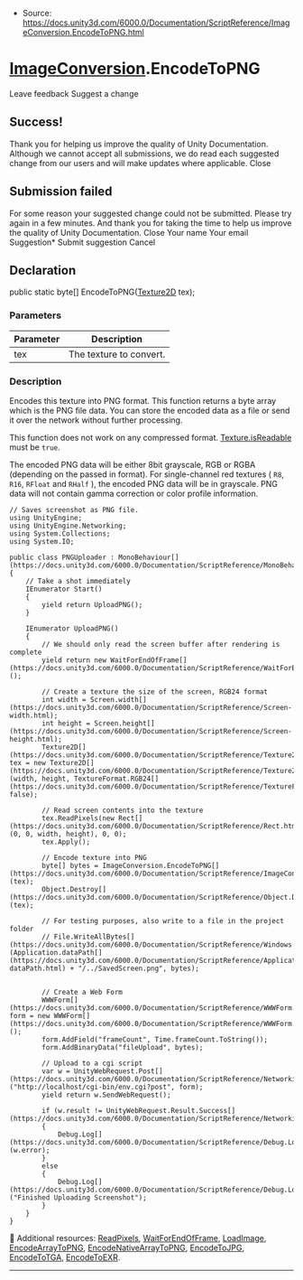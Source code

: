 * Source: https://docs.unity3d.com/6000.0/Documentation/ScriptReference/ImageConversion.EncodeToPNG.html

#  [ImageConversion](https://docs.unity3d.com/6000.0/Documentation/ScriptReference/ImageConversion.html).EncodeToPNG
Leave feedback
Suggest a change
## Success!
Thank you for helping us improve the quality of Unity Documentation. Although we cannot accept all submissions, we do read each suggested change from our users and will make updates where applicable.
Close
## Submission failed
For some reason your suggested change could not be submitted. Please <a>try again</a> in a few minutes. And thank you for taking the time to help us improve the quality of Unity Documentation.
Close
Your name Your email Suggestion* Submit suggestion
Cancel
## Declaration
public static byte[] EncodeToPNG([Texture2D](https://docs.unity3d.com/6000.0/Documentation/ScriptReference/Texture2D.html) tex); 
### Parameters
Parameter | Description  
---|---  
tex | The texture to convert.  
### Description
Encodes this texture into PNG format.
This function returns a byte array which is the PNG file data. You can store the encoded data as a file or send it over the network without further processing.  
  
This function does not work on any compressed format. [Texture.isReadable](https://docs.unity3d.com/6000.0/Documentation/ScriptReference/Texture-isReadable.html) must be `true`.  
  
The encoded PNG data will be either 8bit grayscale, RGB or RGBA (depending on the passed in format). For single-channel red textures ( `R8`, `R16`, `RFloat` and `RHalf` ), the encoded PNG data will be in grayscale. PNG data will not contain gamma correction or color profile information.
```
// Saves screenshot as PNG file.
using UnityEngine;
using UnityEngine.Networking;
using System.Collections;
using System.IO;  
  
public class PNGUploader : MonoBehaviour[](https://docs.unity3d.com/6000.0/Documentation/ScriptReference/MonoBehaviour.html)
{
    // Take a shot immediately
    IEnumerator Start()
    {
        yield return UploadPNG();
    }  
  
    IEnumerator UploadPNG()
    {
        // We should only read the screen buffer after rendering is complete
        yield return new WaitForEndOfFrame[](https://docs.unity3d.com/6000.0/Documentation/ScriptReference/WaitForEndOfFrame.html)();  
  
        // Create a texture the size of the screen, RGB24 format
        int width = Screen.width[](https://docs.unity3d.com/6000.0/Documentation/ScriptReference/Screen-width.html);
        int height = Screen.height[](https://docs.unity3d.com/6000.0/Documentation/ScriptReference/Screen-height.html);
        Texture2D[](https://docs.unity3d.com/6000.0/Documentation/ScriptReference/Texture2D.html) tex = new Texture2D[](https://docs.unity3d.com/6000.0/Documentation/ScriptReference/Texture2D.html)(width, height, TextureFormat.RGB24[](https://docs.unity3d.com/6000.0/Documentation/ScriptReference/TextureFormat.RGB24.html), false);  
  
        // Read screen contents into the texture
        tex.ReadPixels(new Rect[](https://docs.unity3d.com/6000.0/Documentation/ScriptReference/Rect.html)(0, 0, width, height), 0, 0);
        tex.Apply();  
  
        // Encode texture into PNG
        byte[] bytes = ImageConversion.EncodeToPNG[](https://docs.unity3d.com/6000.0/Documentation/ScriptReference/ImageConversion.EncodeToPNG.html)(tex);
        Object.Destroy[](https://docs.unity3d.com/6000.0/Documentation/ScriptReference/Object.Destroy.html)(tex);  
  
        // For testing purposes, also write to a file in the project folder
        // File.WriteAllBytes[](https://docs.unity3d.com/6000.0/Documentation/ScriptReference/Windows.File.WriteAllBytes.html)(Application.dataPath[](https://docs.unity3d.com/6000.0/Documentation/ScriptReference/Application-dataPath.html) + "/../SavedScreen.png", bytes);  
  

        // Create a Web Form
        WWWForm[](https://docs.unity3d.com/6000.0/Documentation/ScriptReference/WWWForm.html) form = new WWWForm[](https://docs.unity3d.com/6000.0/Documentation/ScriptReference/WWWForm.html)();
        form.AddField("frameCount", Time.frameCount.ToString());
        form.AddBinaryData("fileUpload", bytes);  
  
        // Upload to a cgi script
        var w = UnityWebRequest.Post[](https://docs.unity3d.com/6000.0/Documentation/ScriptReference/Networking.UnityWebRequest.Post.html)("http://localhost/cgi-bin/env.cgi?post", form);
        yield return w.SendWebRequest();  
  
        if (w.result != UnityWebRequest.Result.Success[](https://docs.unity3d.com/6000.0/Documentation/ScriptReference/Networking.UnityWebRequest.Result.Success.html))
        {
            Debug.Log[](https://docs.unity3d.com/6000.0/Documentation/ScriptReference/Debug.Log.html)(w.error);
        }
        else
        {
            Debug.Log[](https://docs.unity3d.com/6000.0/Documentation/ScriptReference/Debug.Log.html)("Finished Uploading Screenshot");
        }
    }
}

```

Additional resources: [ReadPixels](https://docs.unity3d.com/6000.0/Documentation/ScriptReference/Texture2D.ReadPixels.html), [WaitForEndOfFrame](https://docs.unity3d.com/6000.0/Documentation/ScriptReference/WaitForEndOfFrame.html), [LoadImage](https://docs.unity3d.com/6000.0/Documentation/ScriptReference/ImageConversion.LoadImage.html), [EncodeArrayToPNG](https://docs.unity3d.com/6000.0/Documentation/ScriptReference/ImageConversion.EncodeArrayToPNG.html), [EncodeNativeArrayToPNG](https://docs.unity3d.com/6000.0/Documentation/ScriptReference/ImageConversion.EncodeNativeArrayToPNG.html), [EncodeToJPG](https://docs.unity3d.com/6000.0/Documentation/ScriptReference/ImageConversion.EncodeToJPG.html), [EncodeToTGA](https://docs.unity3d.com/6000.0/Documentation/ScriptReference/ImageConversion.EncodeToTGA.html), [EncodeToEXR](https://docs.unity3d.com/6000.0/Documentation/ScriptReference/ImageConversion.EncodeToEXR.html).
* * *
